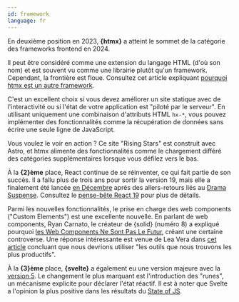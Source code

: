 ```yaml
---
id: framework
language: fr
---
```


En deuxième position en 2023, **{htmx}** a atteint le sommet de la catégorie des frameworks frontend en 2024.

Il peut être considéré comme une extension du langage HTML (d'où son nom) et est souvent vu comme une librairie plutôt qu'un framework. Cependant, la frontière est floue. Consultez cet article expliquant [pourquoi htmx est un autre framework](https://htmx.org/essays/is-htmx-another-javascript-framework/).

C'est un excellent choix si vous devez améliorer un site statique avec de l'interactivité ou si l'état de votre application est "piloté par le serveur". En utilisant uniquement une combinaison d'attributs HTML `hx-*`, vous pouvez implémenter des fonctionnalités comme la récupération de données sans écrire une seule ligne de JavaScript.

Vous voulez le voir en action ? Ce site "Rising Stars" est construit avec Astro, et htmx alimente des fonctionnalités comme le chargement différé des catégories supplémentaires lorsque vous défilez vers le bas.

À la **{2}ème** place, React continue de se réinventer, ce qui fait partie de son succès. Il a fallu plus de trois ans pour sortir la version 19, mais elle a finalement été lancée [en Décembre](https://react.dev/blog/2024/12/05/react-19) après des allers-retours liés au [Drama Suspense](https://tkdodo.eu/blog/react-19-and-suspense-a-drama-in-3-acts). Consultez le [pense-bête React 19](https://www.epicreact.dev/react-19-cheatsheet) pour plus de détails.

Parmi les nouvelles fonctionnalités, le prise en charge des web components ("Custom Elements") est une excellente nouvelle. En parlant de web components, Ryan Carnato, le créateur de {solid} (numéro 8) a expliqué pourquoi [les Web Components Ne Sont Pas Le Futur](https://dev.to/ryansolid/web-components-are-not-the-future-48bh), créant une certaine controverse. Une réponse intéressante est venue de Lea Vera dans [cet article](https://lea.verou.me/blog/2024/wcs-vs-frameworks/) concluant que nous devrions utiliser "les outils que nous trouvons les plus productifs".

À la **{3}ème** place, **{svelte}** a également eu une version majeure avec la [version 5](https://svelte.dev/blog/svelte-5-is-alive). Le changement le plus marquant est l'introduction des "runes", un mécanisme explicite pour déclarer l'état réactif. Il est à noter que Svelte a l'opinion la plus positive dans les résultats du [State of JS](https://2024.stateofjs.com/en-US/libraries/front-end-frameworks/).
